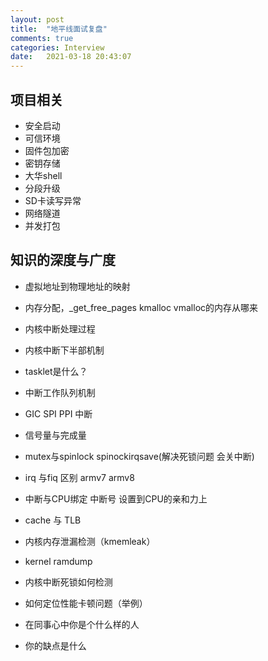 ```yaml
---
layout: post
title:  "地平线面试复盘"
comments: true
categories: Interview
date:   2021-03-18 20:43:07
---
```


## 项目相关
* 安全启动
* 可信环境
* 固件包加密
* 密钥存储
* 大华shell
* 分段升级
* SD卡读写异常
* 网络隧道
* 并发打包

## 知识的深度与广度
* 虚拟地址到物理地址的映射
* 内存分配，_get_free_pages kmalloc vmalloc的内存从哪来
* 内核中断处理过程
* 内核中断下半部机制
* tasklet是什么？
* 中断工作队列机制
* GIC SPI PPI 中断
* 信号量与完成量
* mutex与spinlock   spinockirqsave(解决死锁问题 会关中断)
* irq 与fiq 区别  armv7  armv8
* 中断与CPU绑定    中断号 设置到CPU的亲和力上
* cache 与 TLB
  
* 内核内存泄漏检测（kmemleak）
* kernel ramdump
* 内核中断死锁如何检测
* 如何定位性能卡顿问题（举例）

* 在同事心中你是个什么样的人
* 你的缺点是什么


